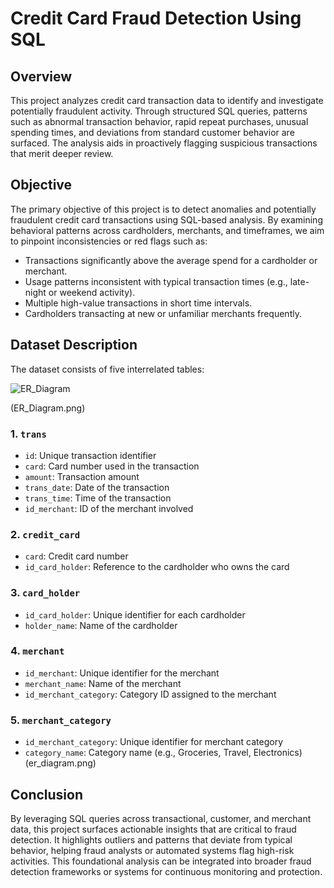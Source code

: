# Credit Card Fraud Detection Using SQL

## Overview

This project analyzes credit card transaction data to identify and investigate potentially fraudulent activity. Through structured SQL queries, patterns such as abnormal transaction behavior, rapid repeat purchases, unusual spending times, and deviations from standard customer behavior are surfaced. The analysis aids in proactively flagging suspicious transactions that merit deeper review.

## Objective

The primary objective of this project is to detect anomalies and potentially fraudulent credit card transactions using SQL-based analysis. By examining behavioral patterns across cardholders, merchants, and timeframes, we aim to pinpoint inconsistencies or red flags such as:

* Transactions significantly above the average spend for a cardholder or merchant.
* Usage patterns inconsistent with typical transaction times (e.g., late-night or weekend activity).
* Multiple high-value transactions in short time intervals.
* Cardholders transacting at new or unfamiliar merchants frequently.

## Dataset Description

The dataset consists of five interrelated tables:

![ER_Diagram](https://github.com/user-attachments/assets/669fa89d-105c-4cc5-accc-37ab2ae4e509)

(ER_Diagram.png)

### 1. `trans`

* `id`: Unique transaction identifier
* `card`: Card number used in the transaction
* `amount`: Transaction amount
* `trans_date`: Date of the transaction
* `trans_time`: Time of the transaction
* `id_merchant`: ID of the merchant involved

### 2. `credit_card`

* `card`: Credit card number
* `id_card_holder`: Reference to the cardholder who owns the card

### 3. `card_holder`

* `id_card_holder`: Unique identifier for each cardholder
* `holder_name`: Name of the cardholder

### 4. `merchant`

* `id_merchant`: Unique identifier for the merchant
* `merchant_name`: Name of the merchant
* `id_merchant_category`: Category ID assigned to the merchant

### 5. `merchant_category`

* `id_merchant_category`: Unique identifier for merchant category
* `category_name`: Category name (e.g., Groceries, Travel, Electronics)
(er_diagram.png)


## Conclusion

By leveraging SQL queries across transactional, customer, and merchant data, this project surfaces actionable insights that are critical to fraud detection. It highlights outliers and patterns that deviate from typical behavior, helping fraud analysts or automated systems flag high-risk activities. This foundational analysis can be integrated into broader fraud detection frameworks or systems for continuous monitoring and protection.

